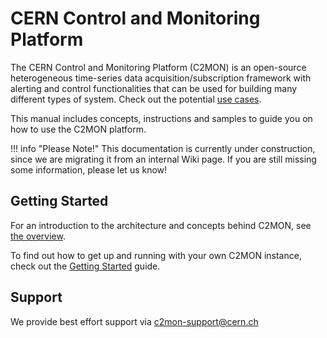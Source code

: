 # CERN Control and Monitoring Platform

The CERN Control and Monitoring Platform (C2MON) is an open-source heterogeneous time-series data acquisition/subscription framework with alerting and
control functionalities that can be used for building many different types of system. Check out the potential [use cases](overview/#use-cases).

This manual includes concepts, instructions and samples to guide you on how to use the C2MON platform.

!!! info "Please Note!"
    This documentation is currently under construction, since we are migrating it from an internal Wiki page.
    If you are still missing some information, please let us know!

## Getting Started

For an introduction to the architecture and concepts behind C2MON, see [the overview](overview).

To find out how to get up and running with your own C2MON instance, check out the [Getting Started](getting-started) guide.

## Support

We provide best effort support via <c2mon-support@cern.ch>

